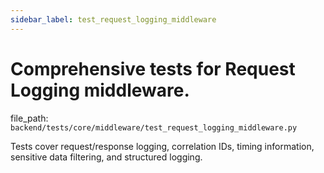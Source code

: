 ```yaml
---
sidebar_label: test_request_logging_middleware
---
```


# Comprehensive tests for Request Logging middleware.

  file_path: `backend/tests/core/middleware/test_request_logging_middleware.py`

Tests cover request/response logging, correlation IDs, timing information,
sensitive data filtering, and structured logging.
